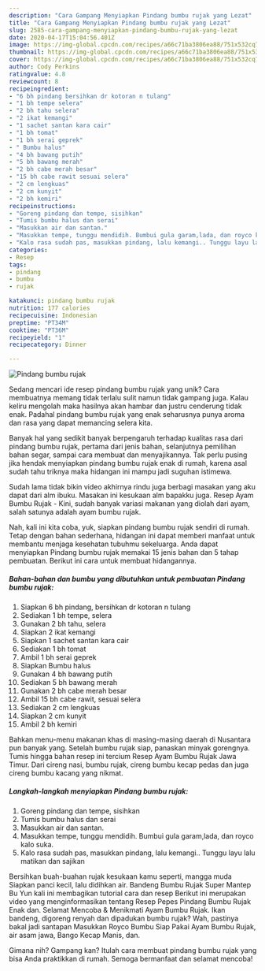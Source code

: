 ```yaml
---
description: "Cara Gampang Menyiapkan Pindang bumbu rujak yang Lezat"
title: "Cara Gampang Menyiapkan Pindang bumbu rujak yang Lezat"
slug: 2585-cara-gampang-menyiapkan-pindang-bumbu-rujak-yang-lezat
date: 2020-04-17T15:04:56.401Z
image: https://img-global.cpcdn.com/recipes/a66c71ba3806ea88/751x532cq70/pindang-bumbu-rujak-foto-resep-utama.jpg
thumbnail: https://img-global.cpcdn.com/recipes/a66c71ba3806ea88/751x532cq70/pindang-bumbu-rujak-foto-resep-utama.jpg
cover: https://img-global.cpcdn.com/recipes/a66c71ba3806ea88/751x532cq70/pindang-bumbu-rujak-foto-resep-utama.jpg
author: Cody Perkins
ratingvalue: 4.8
reviewcount: 8
recipeingredient:
- "6 bh pindang bersihkan dr kotoran n tulang"
- "1 bh tempe selera"
- "2 bh tahu selera"
- "2 ikat kemangi"
- "1 sachet santan kara cair"
- "1 bh tomat"
- "1 bh serai geprek"
- " Bumbu halus"
- "4 bh bawang putih"
- "5 bh bawang merah"
- "2 bh cabe merah besar"
- "15 bh cabe rawit sesuai selera"
- "2 cm lengkuas"
- "2 cm kunyit"
- "2 bh kemiri"
recipeinstructions:
- "Goreng pindang dan tempe, sisihkan"
- "Tumis bumbu halus dan serai"
- "Masukkan air dan santan."
- "Masukkan tempe, tunggu mendidih. Bumbui gula garam,lada, dan royco kalo suka."
- "Kalo rasa sudah pas, masukkan pindang, lalu kemangi.. Tunggu layu lalu matikan dan sajikan"
categories:
- Resep
tags:
- pindang
- bumbu
- rujak

katakunci: pindang bumbu rujak 
nutrition: 177 calories
recipecuisine: Indonesian
preptime: "PT34M"
cooktime: "PT36M"
recipeyield: "1"
recipecategory: Dinner

---
```



![Pindang bumbu rujak](https://img-global.cpcdn.com/recipes/a66c71ba3806ea88/751x532cq70/pindang-bumbu-rujak-foto-resep-utama.jpg)

Sedang mencari ide resep pindang bumbu rujak yang unik? Cara membuatnya memang tidak terlalu sulit namun tidak gampang juga. Kalau keliru mengolah maka hasilnya akan hambar dan justru cenderung tidak enak. Padahal pindang bumbu rujak yang enak seharusnya punya aroma dan rasa yang dapat memancing selera kita.

Banyak hal yang sedikit banyak berpengaruh terhadap kualitas rasa dari pindang bumbu rujak, pertama dari jenis bahan, selanjutnya pemilihan bahan segar, sampai cara membuat dan menyajikannya. Tak perlu pusing jika hendak menyiapkan pindang bumbu rujak enak di rumah, karena asal sudah tahu triknya maka hidangan ini mampu jadi suguhan istimewa.

Sudah lama tidak bikin video akhirnya rindu juga berbagi masakan yang aku dapat dari alm ibuku. Masakan ini kesukaan alm bapakku juga. Resep Ayam Bumbu Rujak - Kini, sudah banyak variasi makanan yang diolah dari ayam, salah satunya adalah ayam bumbu rujak.


Nah, kali ini kita coba, yuk, siapkan pindang bumbu rujak sendiri di rumah. Tetap dengan bahan sederhana, hidangan ini dapat memberi manfaat untuk membantu menjaga kesehatan tubuhmu sekeluarga. Anda dapat menyiapkan Pindang bumbu rujak memakai 15 jenis bahan dan 5 tahap pembuatan. Berikut ini cara untuk membuat hidangannya.

<!--inarticleads1-->

##### Bahan-bahan dan bumbu yang dibutuhkan untuk pembuatan Pindang bumbu rujak:

1. Siapkan 6 bh pindang, bersihkan dr kotoran n tulang
1. Sediakan 1 bh tempe, selera
1. Gunakan 2 bh tahu, selera
1. Siapkan 2 ikat kemangi
1. Siapkan 1 sachet santan kara cair
1. Sediakan 1 bh tomat
1. Ambil 1 bh serai geprek
1. Siapkan  Bumbu halus
1. Gunakan 4 bh bawang putih
1. Sediakan 5 bh bawang merah
1. Gunakan 2 bh cabe merah besar
1. Ambil 15 bh cabe rawit, sesuai selera
1. Sediakan 2 cm lengkuas
1. Siapkan 2 cm kunyit
1. Ambil 2 bh kemiri


Bahkan menu-menu makanan khas di masing-masing daerah di Nusantara pun banyak yang. Setelah bumbu rujak siap, panaskan minyak gorengnya. Tumis hingga bahan resep ini tercium Resep Ayam Bumbu Rujak Jawa Timur. Dari cireng nasi, bumbu rujak, cireng bumbu kecap pedas dan juga cireng bumbu kacang yang nikmat. 

<!--inarticleads2-->

##### Langkah-langkah menyiapkan Pindang bumbu rujak:

1. Goreng pindang dan tempe, sisihkan
1. Tumis bumbu halus dan serai
1. Masukkan air dan santan.
1. Masukkan tempe, tunggu mendidih. Bumbui gula garam,lada, dan royco kalo suka.
1. Kalo rasa sudah pas, masukkan pindang, lalu kemangi.. Tunggu layu lalu matikan dan sajikan


Bersihkan buah-buahan rujak kesukaan kamu seperti, mangga muda Siapkan panci kecil, lalu didihkan air. Bandeng Bumbu Rujak Super Mantep Bu Yun kali ini membagikan tutorial cara dan resep Berikut ini merupakan video yang menginformasikan tentang Resep Pepes Pindang Bumbu Rujak Enak dan. Selamat Mencoba &amp; Menikmati Ayam Bumbu Rujak. Ikan bandeng, digoreng renyah dan dipadukan bumbu rujak? Wah, pastinya bakal jadi santapan Masukkan Royco Bumbu Siap Pakai Ayam Bumbu Rujak, air asam jawa, Bango Kecap Manis, dan. 

Gimana nih? Gampang kan? Itulah cara membuat pindang bumbu rujak yang bisa Anda praktikkan di rumah. Semoga bermanfaat dan selamat mencoba!
